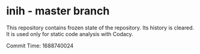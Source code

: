 # inih - master branch

This repository contains frozen state of the repository.
Its history is cleared. It is used only for static code
analysis with Codacy.

Commit Time: 1688740024
